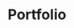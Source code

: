 ---
layout: 'homepage-alt.njk'
title: 'Portfolio'
subheading: 'MLIS Candidate, June 2024'
description: 'Specializing in Information Technology, Digital Libraries, and Archives/Records Management'
permalink: /
---